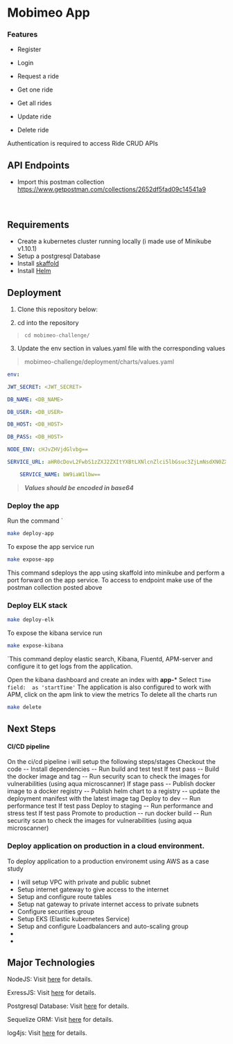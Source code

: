 # Mobimeo  App

### Features

- Register <br>

- Login <br>

- Request a ride <br>

- Get one ride<br>

- Get all rides<br>

- Update ride<br>

- Delete ride<br>

 
Authentication is required to access Ride CRUD APIs



  

## API Endpoints

  

- Import this postman collection https://www.getpostman.com/collections/2652df5fad09c14541a9

  <br>
  

## Requirements
- Create a kubernetes cluster running locally (i made use of Minikube v1.10.1)
- Setup a postgresql Database
- Install  [skaffold](https://skaffold.dev/docs/install/) 
- Install [Helm](https://helm.sh/) 

## Deployment
 1.  Clone this repository below:
    
2.  cd into the repository

>     cd mobimeo-challenge/
3. Update the env section in values.yaml file with the corresponding values
> mobimeo-challenge/deployment/charts/values.yaml
```yaml
env:

JWT_SECRET: <JWT_SECRET>

DB_NAME: <DB_NAME>

DB_USER: <DB_USER>

DB_HOST: <DB_HOST>

DB_PASS: <DB_HOST>

NODE_ENV: cHJvZHVjdGlvbg==

SERVICE_URL: aHR0cDovL2FwbS1zZXJ2ZXItYXBtLXNlcnZlci5lbGsuc3ZjLmNsdXN0ZXIubG9jYWw6ODIwMA==

	SERVICE_NAME: bW9iaW1lbw==
```

> ***Values should be encoded in base64***

### Deploy the app
Run the command `
```bash
make deploy-app   
```
To expose the app service run
```bash
make expose-app      
```
This command sdeploys the app using skaffold into minikube and perform a port forward on the app service.
To access to endpoint make use of the postman collection posted above
### Deploy ELK stack
```bash
make deploy-elk      
```
To expose the kibana service run

```bash
make expose-kibana      
```

`This command deploy elastic search, Kibana, Fluentd,  APM-server and configure it to get logs from the application.

Open the kibana dashboard and create an index with **app-*** 
Select `Time field:  as 'startTime'`
The application is also configured to work with APM, click on the apm link to view the metrics
To delete all the charts run
```bash
make delete      
```
## Next Steps

#### CI/CD pipeline
On the ci/cd pipeline i will setup the following steps/stages
Checkout the code
 -- Install dependencies
--  Run build and test test
If test pass
  -- Build the docker image and tag
  -- Run security scan to check the images for vulnerabilities (using aqua microscanner)
If stage pass
-- Publish docker image to a docker registry
-- Publish helm chart to a registry
-- update the deployment manifest with the latest image tag
Deploy to dev
-- Run performance test
If test pass
Deploy to staging
-- Run performance and stress test
If test pass 
Promote to production
	-- run docker build
	-- Run security scan to check the images for vulnerabilities (using aqua microscanner)
### Deploy application on production in a cloud environment. 
To deploy application to a production environemt using AWS as a case study

 - I will setup VPC with private and public subnet
 - Setup internet gateway to give access to the internet
 - Setup and configure route tables
 - Setup nat gateway to private internet access to private subnets
 - Configure securities group
 - Setup EKS (Elastic kubernetes Service)
 - Setup and configure Loadbalancers and auto-scaling group
 - 
 - 

	
	

## Major Technologies

  

NodeJS: Visit [here](https://nodejs.org/en/) for details.

  

ExressJS: Visit [here](https://expressjs.com) for details.

  

Postgresql Database: Visit [here](https://www.postgresql.org/docs) for details.

  

Sequelize ORM: Visit [here](https://sequelize.org/master) for details.

  

log4js: Visit [here](https://www.npmjs.com/package/log4js) for details.